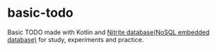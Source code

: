 # basic-todo
Basic TODO made with Kotlin and [Nitrite database(NoSQL embedded database)](http://www.dizitart.org/nitrite-database/#what-is-nitrite) for study, experiments and practice. 
